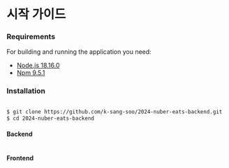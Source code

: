 # 시작 가이드

### Requirements

For building and running the application you need:

- [Node.js 18.16.0](https://nodejs.org/ca/blog/release/v18.16.0/)
- [Npm 9.5.1](https://www.npmjs.com/package/npm/v/9.5.1)

### Installation

```bash

$ git clone https://github.com/k-sang-soo/2024-nuber-eats-backend.git
$ cd 2024-nuber-eats-backend

```

#### Backend

```

```

#### Frontend

```

```
